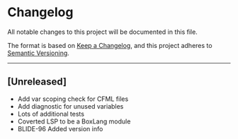 # Changelog

All notable changes to this project will be documented in this file.

The format is based on [Keep a Changelog](https://keepachangelog.com/en/1.0.0/),
and this project adheres to [Semantic Versioning](https://semver.org/spec/v2.0.0.html).

----

## [Unreleased]

* Add var scoping check for CFML files
* Add diagnostic for unused variables
* Lots of additional tests
* Coverted LSP to be a BoxLang module
* BLIDE-96 Added version info
